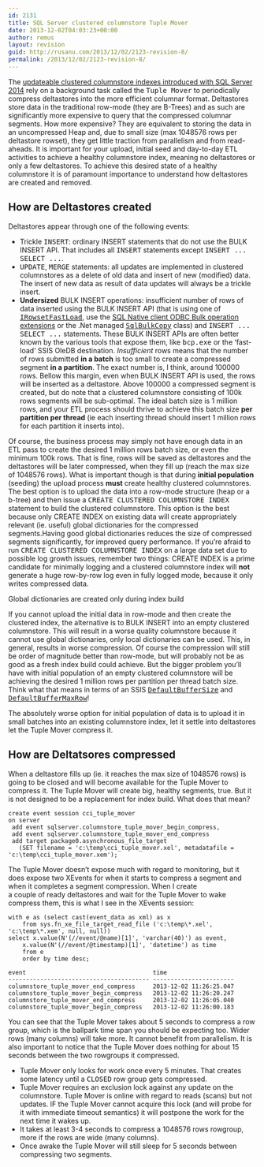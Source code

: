 ```yaml
---
id: 2131
title: SQL Server clustered columnstore Tuple Mover
date: 2013-12-02T04:03:23+00:00
author: remus
layout: revision
guid: http://rusanu.com/2013/12/02/2123-revision-8/
permalink: /2013/12/02/2123-revision-8/
---
```

The [updateable clustered columnstore indexes introduced with SQL Server 2014](http://rusanu.com/2013/06/11/sql-server-clustered-columnstore-indexes-at-teched-2013/) rely on a background task called the <tt>Tuple Mover</tt> to periodically compress deltastores into the more efficient columnar format. Deltastores store data in the traditional row-mode (they are B-Trees) and as such are significantly more expensive to query that the compressed columnar segments. How more expensive? They are equivalent to storing the data in an uncompressed Heap and, due to small size (max 1048576 rows per deltastore rowset), they get little traction from parallelism and from read-aheads. It is important for your upload, initial seed and day-to-day ETL activities to achieve a healthy columnstore index, meaning no deltastores or only a few deltastores. To achieve this desired state of a healthy columnstore it is of paramount importance to understand how deltastores are created and removed.

<!--more-->

## How are Deltastores created

Deltastores appear through one of the following events:

  * Trickle <tt>INSERT</tt>: ordinary INSERT statements that do not use the BULK INSERT API. That includes all <tt>INSERT</tt> statements except <tt>INSERT ... SELECT ...</tt>.
  * <tt>UPDATE</tt>, <tt>MERGE</tt> statements: all updates are implemented in clustered columnstores as a delete of old data and insert of new (modified) data. The insert of new data as result of data updates will always be a trickle insert.
  * **Undersized** BULK INSERT operations: insufficient number of rows of data inserted using the BULK INSERT API (that is using one of [<tt>IRowsetFastLoad</tt>](http://technet.microsoft.com/en-us/library/ms131708.aspx), use the [SQL Native client ODBC Bulk operation extensions](http://msdn.microsoft.com/en-us/library/ms130792.aspx) or the .Net managed [<tt>SqlBulkCopy</tt>](http://msdn.microsoft.com/en-us/library/system.data.sqlclient.sqlbulkcopy.aspx) class) and <tt>INSERT ... SELECT ...</tt> statements</tt>. These BULK INSERT APIs are often better known by the various tools that expose them, like <tt>bcp.exe</tt> or the &#8216;fast-load&#8217; SSIS OleDB destination. _Insufficient_ rows means that the number of rows submitted **in a batch** is too small to create a compressed segment **in a partition**. The exact number is, I think, around 100000 rows. Bellow this margin, even when BULK INSERT API is used, the rows will be inserted as a deltastore. Above 100000 a compressed segment is created, but do note that a clustered columnstore consisting of 100k rows segments will be sub-optimal. The ideal batch size is 1 million rows, and your ETL process should thrive to achieve this batch size **per partition per thread** (ie each inserting thread should insert 1 million rows for each partition it inserts into).

Of course, the business process may simply not have enough data in an ETL pass to create the desired 1 million rows batch size, or even the minimum 100k rows. That is fine, rows will be saved as deltastores and the deltastores will be later compressed, when they fill up (reach the max size of 1048576 rows). What is important though is that during **initial population** (seeding) the upload process **must** create healthy clustered columnstores. The best option is to upload the data into a row-mode structure (heap or a b-tree) and then issue a <tt>CREATE CLUSTERED COLUMNSTORE INDEX</tt> statement to build the clustered columnstore. This option is the best because only CREATE INDEX on existing data will create appropriately relevant (ie. useful) global dictionaries for the compressed segments.Having good global dictionaries reduces the size of compressed segments significantly, for improved query performance. If you&#8217;re afraid to run <tt>CREATE CLUSTERED COLUMNSTORE INDEX</tt> on a large data set due to possible log growth issues, remember two things: CREATE INDEX is a prime candidate for minimally logging and a clustered columnstore index will **not** generate a huge row-by-row log even in fully logged mode, because it only writes compressed data.

<p class="callout float-right">
  Global dictionaries are created only during index build
</p>

If you cannot upload the initial data in row-mode and then create the clustered index, the alternative is to BULK INSERT into an empty clustered columnstore. This will result in a worse quality columnstore because it cannot use global dictionaries, only local dictionaries can be used. This, in general, results in worse compression. Of course the compression will still be order of magnitude better than row-mode, but will probably not be as good as a fresh index build could achieve. But the bigger problem you&#8217;ll have with initial population of an empty clustered columnstore will be achieving the desired 1 million rows per partition per thread batch size. Think what that means in terms of an SSIS [<tt>DefaultBufferSize</tt>](http://msdn.microsoft.com/en-us/library/microsoft.sqlserver.dts.pipeline.wrapper.mainpipeclass.defaultbuffersize(v=sql.105).aspx) and [<tt>DefaultBufferMaxRow</tt>](http://msdn.microsoft.com/en-us/library/microsoft.sqlserver.dts.pipeline.wrapper.mainpipeclass.defaultbuffermaxrows(v=sql.105).aspx)!

The absolutely worse option for initial population of data is to upload it in small batches into an existing columnstore index, let it settle into deltastores let the Tuple Mover compress it.

## How are Deltatsores compressed

When a deltastore fills up (ie. it reaches the max size of 1048576 rows) is going to be closed and will become available for the Tuple Mover to compress it. The Tuple Mover will create big, healthy segments, true. But it is not designed to be a replacement for index build. What does that mean?

    
    create event session cci_tuple_mover
    on server
     add event sqlserver.columnstore_tuple_mover_begin_compress,
     add event sqlserver.columnstore_tuple_mover_end_compress
     add target package0.asynchronous_file_target
       (SET filename = 'c:\temp\cci_tuple_mover.xel', metadatafile = 'c:\temp\cci_tuple_mover.xem');
    

The Tuple Mover doesn&#8217;t expose much with regard to monitoring, but it does expose two XEvents for when it starts to compress a segment and when it completes a segment compression. When I create  
a couple of ready deltastores and wait for the Tuple Mover to wake compress them, this is what I see in the XEvents session:

    
    with e as (select cast(event_data as xml) as x 
    	from sys.fn_xe_file_target_read_file ('c:\temp\*.xel', 'c:\temp\*.xem', null, null))
    select x.value(N'(//event/@name)[1]', 'varchar(40)') as event,
    	x.value(N'(//event/@timestamp)[1]', 'datetime') as time
    	from e
    	order by time desc;
    
    event                                    time
    ---------------------------------------- -----------------------
    columnstore_tuple_mover_end_compress     2013-12-02 11:26:25.047
    columnstore_tuple_mover_begin_compress   2013-12-02 11:26:20.247
    columnstore_tuple_mover_end_compress     2013-12-02 11:26:05.040
    columnstore_tuple_mover_begin_compress   2013-12-02 11:26:00.183
    

You can see that the Tuple Mover takes about 5 seconds to compress a row group, which is the ballpark time span you should be expecting too. Wider rows (many columns) will take more. It cannot benefit from parallelism. It is also important to notice that the Tuple Mover does nothing for about 15 seconds between the two rowgroups it compressed. 

  * Tuple Mover only looks for work once every 5 minutes. That creates some latency until a <tt>CLOSED</tt> row group gets compressed.
  * Tuple Mover requires an exclusion lock against any update on the columnstore. Tuple Mover is online with regard to reads (scans) but not updates. IF the Tuple Mover cannot acquire this lock (and will probe for it with immediate timeout semantics) it will postpone the work for the next time it wakes up.
  * It takes at least 3-4 seconds to compress a 1048576 rows rowgroup, more if the rows are wide (many columns).
  * Once awake the Tuple Mover will still sleep for 5 seconds between compressing two segments.